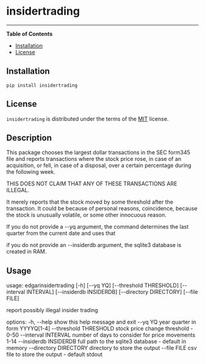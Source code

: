 # insidertrading

-----

**Table of Contents**

- [Installation](#installation)
- [License](#license)

## Installation

```console
pip install insidertrading
```

## License

`insidertrading` is distributed under the terms of the [MIT](https://spdx.org/licenses/MIT.html) license.

## Description

This package chooses the largest dollar transactions in the SEC form345
file and reports transactions where the stock price rose, in case of an
acquisition, or fell, in case of a disposal, over a certain percentage
during the following week.

THIS DOES NOT CLAIM THAT ANY OF THESE TRANSACTIONS ARE ILLEGAL.

It merely reports that the stock moved by some threshold after the
transaction. It could be because of personal reasons, coincidence,
because the stock is unusually volatile, or some other innocuous reason.

If you do not provide a --yq argument, the command determines the last
quarter from the current date and uses that

if you do not provide an --insiderdb argument, the sqlite3 database is
created in RAM.

## Usage

usage: edgarinsidertrading [-h] [--yq YQ] [--threshold THRESHOLD]
                           [--interval INTERVAL] [--insiderdb INSIDERDB]
                           [--directory DIRECTORY] [--file FILE]

report possibly illegal insider trading

options:
  -h, --help            show this help message and exit
  --yq YQ               year quarter in form YYYYQ[1-4]
  --threshold THRESHOLD
                        stock price change threshold - 0-50
  --interval INTERVAL   number of days to consider for price movements 1-14
  --insiderdb INSIDERDB
                        full path to the sqlite3 database - default in memory
  --directory DIRECTORY
                        directory to store the output
  --file FILE           csv file to store the output - default stdout
